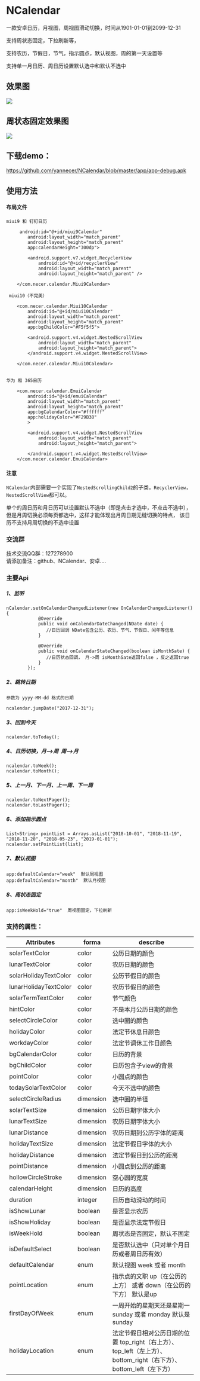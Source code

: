 # NCalendar








一款安卓日历，月视图，周视图滑动切换，时间从1901-01-01到2099-12-31

支持周状态固定，下拉刷新等，

支持农历，节假日，节气，指示圆点，默认视图，周的第一天设置等

支持单一月日历、周日历设置默认选中和默认不选中


## 效果图

![](https://github.com/yannecer/NCalendar/blob/master/app/new_.gif)
## 周状态固定效果图
![](https://github.com/yannecer/NCalendar/blob/master/app/week_hold.gif)
## 下载demo：
https://github.com/yannecer/NCalendar/blob/master/app/app-debug.apk

## 使用方法


#### 布局文件

```
miui9 和 钉钉日历

     android:id="@+id/miui9Calendar"
        android:layout_width="match_parent"
        android:layout_height="match_parent"
        app:calendarHeight="300dp">

        <android.support.v7.widget.RecyclerView
            android:id="@+id/recyclerView"
            android:layout_width="match_parent"
            android:layout_height="match_parent" />

    </com.necer.calendar.Miui9Calendar>
    
 miui10（不完美）
    
    <com.necer.calendar.Miui10Calendar
        android:id="@+id/miui10Calendar"
        android:layout_width="match_parent"
        android:layout_height="match_parent"
        app:bgChildColor="#F5f5f5">

        <android.support.v4.widget.NestedScrollView
            android:layout_width="match_parent"
            android:layout_height="match_parent">
        </android.support.v4.widget.NestedScrollView>
        
    </com.necer.calendar.Miui10Calendar>


华为 和 365日历

    <com.necer.calendar.EmuiCalendar
        android:id="@+id/emuiCalendar"
        android:layout_width="match_parent"
        android:layout_height="match_parent"
        app:bgCalendarColor="#ffffff"
        app:holidayColor="#F29B38"
        >

        <android.support.v4.widget.NestedScrollView
            android:layout_width="match_parent"
            android:layout_height="match_parent">
            
        </android.support.v4.widget.NestedScrollView>
    </com.necer.calendar.EmuiCalendar>

```
#### 注意


```NCalendar```内部需要一个实现了```NestedScrollingChild2```的子类，```RecyclerView```，```NestedScrollView```都可以。

单个的周日历和月日历可以设置默认不选中（即是点击才选中，不点击不选中），但是月周切换必须每页都选中，这样才能体现出月周日期无缝切换的特点，
该日历不支持月周切换的不选中设置



### 交流群

技术交流QQ群：127278900<br/>请添加备注：github、NCalendar、安卓....





### 主要Api


##### 1、监听
```
nCalendar.setOnCalendarChangedListener(new OnCalendarChangedListener() {
            @Override
            public void onCalendarDateChanged(NDate date) {
               //日历回调 NDate包含公历、农历、节气、节假日、闰年等信息
            }
               
            @Override
            public void onCalendarStateChanged(boolean isMonthSate) {
               //日历状态回调， 月->周 isMonthSate返回false ，反之返回true   
            }
        });
```

##### 2、跳转日期
```
参数为 yyyy-MM-dd 格式的日期

ncalendar.jumpDate("2017-12-31"); 
```
##### 3、回到今天
```
ncalendar.toToday(); 
```

##### 4、日历切换，月-->周  周-->月
```
ncalendar.toWeek();
ncalendar.toMonth();
```
##### 5、上一月、下一月、上一周、下一周
```
ncalendar.toNextPager();
ncalendar.toLastPager();

```

##### 6、添加指示圆点
```
List<String> pointList = Arrays.asList("2018-10-01", "2018-11-19", "2018-11-20", "2018-05-23", "2019-01-01");
ncalendar.setPointList(list);

```
##### 7、默认视图 
```
app:defaultCalendar="week"  默认周视图
app:defaultCalendar="month"  默认月视图
```
##### 8、周状态固定
```
app:isWeekHold="true"  周视图固定，下拉刷新
```


### 支持的属性：

|Attributes|forma|describe
|---|---|---|
|solarTextColor| color|公历日期的颜色
|lunarTextColor| color|农历日期的颜色
|solarHolidayTextColor| color|公历节假日的颜色
|lunarHolidayTextColor| color|农历节假日的颜色
|solarTermTextColor| color|节气颜色
|hintColor| color|不是本月公历日期的颜色
|selectCircleColor| color|选中圈的颜色
|holidayColor|color| 法定节休息日颜色
|workdayColor|color| 法定节调休工作日颜色
|bgCalendarColor|color| 日历的背景
|bgChildColor|color| 日历包含子view的背景
|pointColor| color |小圆点的颜色
|todaySolarTextColor| color|今天不选中的颜色
|selectCircleRadius| dimension | 选中圈的半径
|solarTextSize| dimension|公历日期字体大小
|lunarTextSize| dimension|农历日期字体大小
|lunarDistance| dimension|农历日期到公历字体的距离
|holidayTextSize| dimension|法定节假日字体的大小
|holidayDistance| dimension |法定节假日到公历的距离
|pointDistance| dimension |小圆点到公历的距离
|hollowCircleStroke| dimension |空心圆的宽度
|calendarHeight| dimension |日历的高度
|duration|integer| 日历自动滑动的时间
|isShowLunar| boolean |是否显示农历
|isShowHoliday|boolean| 是否显示法定节假日
|isWeekHold|boolean| 周状态是否固定，默认不固定
|isDefaultSelect|boolean| 是否默认选中（只对单个月日历或者周日历有效）
|defaultCalendar|enum| 默认视图 week 或者 month
|pointLocation|enum| 指示点的文职 up（在公历的上方） 或者 down（在公历的下方） 默认是up
|firstDayOfWeek|enum| 一周开始的星期天还是星期一 sunday 或者 monday 默认是sunday
|holidayLocation|enum| 法定节假日相对公历日期的位置 top_right（右上方）、top_left（左上方）、bottom_right（右下方）、bottom_left（左下方）



